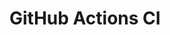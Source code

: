 # GitHub Actions CI



































































































































































































































































































































































































































































































































































































































































































































































































































































































































































































































































































































































































































































































































































































































































































































































































































































































































































































































































































































































































































































































































































































































































